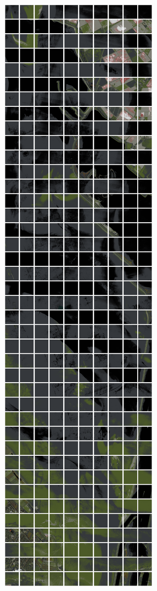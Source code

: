<html>
<div>
<img src="https://github.com/HakkaTjakka/NL_TILE_MAP/blob/main/18/601/-1037/r.6010.-10370.png" height="44" width="44">
<img src="https://github.com/HakkaTjakka/NL_TILE_MAP/blob/main/18/601/-1037/r.6011.-10370.png" height="44" width="44">
<img src="https://github.com/HakkaTjakka/NL_TILE_MAP/blob/main/18/601/-1037/r.6012.-10370.png" height="44" width="44">
<img src="https://github.com/HakkaTjakka/NL_TILE_MAP/blob/main/18/601/-1037/r.6013.-10370.png" height="44" width="44">
<img src="https://github.com/HakkaTjakka/NL_TILE_MAP/blob/main/18/601/-1037/r.6014.-10370.png" height="44" width="44">
<img src="https://github.com/HakkaTjakka/NL_TILE_MAP/blob/main/18/601/-1037/r.6015.-10370.png" height="44" width="44">
<img src="https://github.com/HakkaTjakka/NL_TILE_MAP/blob/main/18/601/-1037/r.6016.-10370.png" height="44" width="44">
<img src="https://github.com/HakkaTjakka/NL_TILE_MAP/blob/main/18/601/-1037/r.6017.-10370.png" height="44" width="44">
<img src="https://github.com/HakkaTjakka/NL_TILE_MAP/blob/main/18/601/-1037/r.6018.-10370.png" height="44" width="44">
<img src="https://github.com/HakkaTjakka/NL_TILE_MAP/blob/main/18/601/-1037/r.6019.-10370.png" height="44" width="44">
<img src="https://github.com/HakkaTjakka/NL_TILE_MAP/blob/main/18/602/-1037/r.6020.-10370.png" height="44" width="44">
<img src="https://github.com/HakkaTjakka/NL_TILE_MAP/blob/main/18/602/-1037/r.6021.-10370.png" height="44" width="44">
<img src="https://github.com/HakkaTjakka/NL_TILE_MAP/blob/main/18/602/-1037/r.6022.-10370.png" height="44" width="44">
<img src="https://github.com/HakkaTjakka/NL_TILE_MAP/blob/main/18/602/-1037/r.6023.-10370.png" height="44" width="44">
<img src="https://github.com/HakkaTjakka/NL_TILE_MAP/blob/main/18/602/-1037/r.6024.-10370.png" height="44" width="44">
<img src="https://github.com/HakkaTjakka/NL_TILE_MAP/blob/main/18/602/-1037/r.6025.-10370.png" height="44" width="44">
<img src="https://github.com/HakkaTjakka/NL_TILE_MAP/blob/main/18/602/-1037/r.6026.-10370.png" height="44" width="44">
<img src="https://github.com/HakkaTjakka/NL_TILE_MAP/blob/main/18/602/-1037/r.6027.-10370.png" height="44" width="44">
<img src="https://github.com/HakkaTjakka/NL_TILE_MAP/blob/main/18/602/-1037/r.6028.-10370.png" height="44" width="44">
<img src="https://github.com/HakkaTjakka/NL_TILE_MAP/blob/main/18/602/-1037/r.6029.-10370.png" height="44" width="44">
<br>
<img src="https://github.com/HakkaTjakka/NL_TILE_MAP/blob/main/18/601/-1037/r.6010.-10369.png" height="44" width="44">
<img src="https://github.com/HakkaTjakka/NL_TILE_MAP/blob/main/18/601/-1037/r.6011.-10369.png" height="44" width="44">
<img src="https://github.com/HakkaTjakka/NL_TILE_MAP/blob/main/18/601/-1037/r.6012.-10369.png" height="44" width="44">
<img src="https://github.com/HakkaTjakka/NL_TILE_MAP/blob/main/18/601/-1037/r.6013.-10369.png" height="44" width="44">
<img src="https://github.com/HakkaTjakka/NL_TILE_MAP/blob/main/18/601/-1037/r.6014.-10369.png" height="44" width="44">
<img src="https://github.com/HakkaTjakka/NL_TILE_MAP/blob/main/18/601/-1037/r.6015.-10369.png" height="44" width="44">
<img src="https://github.com/HakkaTjakka/NL_TILE_MAP/blob/main/18/601/-1037/r.6016.-10369.png" height="44" width="44">
<img src="https://github.com/HakkaTjakka/NL_TILE_MAP/blob/main/18/601/-1037/r.6017.-10369.png" height="44" width="44">
<img src="https://github.com/HakkaTjakka/NL_TILE_MAP/blob/main/18/601/-1037/r.6018.-10369.png" height="44" width="44">
<img src="https://github.com/HakkaTjakka/NL_TILE_MAP/blob/main/18/601/-1037/r.6019.-10369.png" height="44" width="44">
<img src="https://github.com/HakkaTjakka/NL_TILE_MAP/blob/main/18/602/-1037/r.6020.-10369.png" height="44" width="44">
<img src="https://github.com/HakkaTjakka/NL_TILE_MAP/blob/main/18/602/-1037/r.6021.-10369.png" height="44" width="44">
<img src="https://github.com/HakkaTjakka/NL_TILE_MAP/blob/main/18/602/-1037/r.6022.-10369.png" height="44" width="44">
<img src="https://github.com/HakkaTjakka/NL_TILE_MAP/blob/main/18/602/-1037/r.6023.-10369.png" height="44" width="44">
<img src="https://github.com/HakkaTjakka/NL_TILE_MAP/blob/main/18/602/-1037/r.6024.-10369.png" height="44" width="44">
<img src="https://github.com/HakkaTjakka/NL_TILE_MAP/blob/main/18/602/-1037/r.6025.-10369.png" height="44" width="44">
<img src="https://github.com/HakkaTjakka/NL_TILE_MAP/blob/main/18/602/-1037/r.6026.-10369.png" height="44" width="44">
<img src="https://github.com/HakkaTjakka/NL_TILE_MAP/blob/main/18/602/-1037/r.6027.-10369.png" height="44" width="44">
<img src="https://github.com/HakkaTjakka/NL_TILE_MAP/blob/main/18/602/-1037/r.6028.-10369.png" height="44" width="44">
<img src="https://github.com/HakkaTjakka/NL_TILE_MAP/blob/main/18/602/-1037/r.6029.-10369.png" height="44" width="44">
<br>
<img src="https://github.com/HakkaTjakka/NL_TILE_MAP/blob/main/18/601/-1037/r.6010.-10368.png" height="44" width="44">
<img src="https://github.com/HakkaTjakka/NL_TILE_MAP/blob/main/18/601/-1037/r.6011.-10368.png" height="44" width="44">
<img src="https://github.com/HakkaTjakka/NL_TILE_MAP/blob/main/18/601/-1037/r.6012.-10368.png" height="44" width="44">
<img src="https://github.com/HakkaTjakka/NL_TILE_MAP/blob/main/18/601/-1037/r.6013.-10368.png" height="44" width="44">
<img src="https://github.com/HakkaTjakka/NL_TILE_MAP/blob/main/18/601/-1037/r.6014.-10368.png" height="44" width="44">
<img src="https://github.com/HakkaTjakka/NL_TILE_MAP/blob/main/18/601/-1037/r.6015.-10368.png" height="44" width="44">
<img src="https://github.com/HakkaTjakka/NL_TILE_MAP/blob/main/18/601/-1037/r.6016.-10368.png" height="44" width="44">
<img src="https://github.com/HakkaTjakka/NL_TILE_MAP/blob/main/18/601/-1037/r.6017.-10368.png" height="44" width="44">
<img src="https://github.com/HakkaTjakka/NL_TILE_MAP/blob/main/18/601/-1037/r.6018.-10368.png" height="44" width="44">
<img src="https://github.com/HakkaTjakka/NL_TILE_MAP/blob/main/18/601/-1037/r.6019.-10368.png" height="44" width="44">
<img src="https://github.com/HakkaTjakka/NL_TILE_MAP/blob/main/18/602/-1037/r.6020.-10368.png" height="44" width="44">
<img src="https://github.com/HakkaTjakka/NL_TILE_MAP/blob/main/18/602/-1037/r.6021.-10368.png" height="44" width="44">
<img src="https://github.com/HakkaTjakka/NL_TILE_MAP/blob/main/18/602/-1037/r.6022.-10368.png" height="44" width="44">
<img src="https://github.com/HakkaTjakka/NL_TILE_MAP/blob/main/18/602/-1037/r.6023.-10368.png" height="44" width="44">
<img src="https://github.com/HakkaTjakka/NL_TILE_MAP/blob/main/18/602/-1037/r.6024.-10368.png" height="44" width="44">
<img src="https://github.com/HakkaTjakka/NL_TILE_MAP/blob/main/18/602/-1037/r.6025.-10368.png" height="44" width="44">
<img src="https://github.com/HakkaTjakka/NL_TILE_MAP/blob/main/18/602/-1037/r.6026.-10368.png" height="44" width="44">
<img src="https://github.com/HakkaTjakka/NL_TILE_MAP/blob/main/18/602/-1037/r.6027.-10368.png" height="44" width="44">
<img src="https://github.com/HakkaTjakka/NL_TILE_MAP/blob/main/18/602/-1037/r.6028.-10368.png" height="44" width="44">
<img src="https://github.com/HakkaTjakka/NL_TILE_MAP/blob/main/18/602/-1037/r.6029.-10368.png" height="44" width="44">
<br>
<img src="https://github.com/HakkaTjakka/NL_TILE_MAP/blob/main/18/601/-1037/r.6010.-10367.png" height="44" width="44">
<img src="https://github.com/HakkaTjakka/NL_TILE_MAP/blob/main/18/601/-1037/r.6011.-10367.png" height="44" width="44">
<img src="https://github.com/HakkaTjakka/NL_TILE_MAP/blob/main/18/601/-1037/r.6012.-10367.png" height="44" width="44">
<img src="https://github.com/HakkaTjakka/NL_TILE_MAP/blob/main/18/601/-1037/r.6013.-10367.png" height="44" width="44">
<img src="https://github.com/HakkaTjakka/NL_TILE_MAP/blob/main/18/601/-1037/r.6014.-10367.png" height="44" width="44">
<img src="https://github.com/HakkaTjakka/NL_TILE_MAP/blob/main/18/601/-1037/r.6015.-10367.png" height="44" width="44">
<img src="https://github.com/HakkaTjakka/NL_TILE_MAP/blob/main/18/601/-1037/r.6016.-10367.png" height="44" width="44">
<img src="https://github.com/HakkaTjakka/NL_TILE_MAP/blob/main/18/601/-1037/r.6017.-10367.png" height="44" width="44">
<img src="https://github.com/HakkaTjakka/NL_TILE_MAP/blob/main/18/601/-1037/r.6018.-10367.png" height="44" width="44">
<img src="https://github.com/HakkaTjakka/NL_TILE_MAP/blob/main/18/601/-1037/r.6019.-10367.png" height="44" width="44">
<img src="https://github.com/HakkaTjakka/NL_TILE_MAP/blob/main/18/602/-1037/r.6020.-10367.png" height="44" width="44">
<img src="https://github.com/HakkaTjakka/NL_TILE_MAP/blob/main/18/602/-1037/r.6021.-10367.png" height="44" width="44">
<img src="https://github.com/HakkaTjakka/NL_TILE_MAP/blob/main/18/602/-1037/r.6022.-10367.png" height="44" width="44">
<img src="https://github.com/HakkaTjakka/NL_TILE_MAP/blob/main/18/602/-1037/r.6023.-10367.png" height="44" width="44">
<img src="https://github.com/HakkaTjakka/NL_TILE_MAP/blob/main/18/602/-1037/r.6024.-10367.png" height="44" width="44">
<img src="https://github.com/HakkaTjakka/NL_TILE_MAP/blob/main/18/602/-1037/r.6025.-10367.png" height="44" width="44">
<img src="https://github.com/HakkaTjakka/NL_TILE_MAP/blob/main/18/602/-1037/r.6026.-10367.png" height="44" width="44">
<img src="https://github.com/HakkaTjakka/NL_TILE_MAP/blob/main/18/602/-1037/r.6027.-10367.png" height="44" width="44">
<img src="https://github.com/HakkaTjakka/NL_TILE_MAP/blob/main/18/602/-1037/r.6028.-10367.png" height="44" width="44">
<img src="https://github.com/HakkaTjakka/NL_TILE_MAP/blob/main/18/602/-1037/r.6029.-10367.png" height="44" width="44">
<br>
<img src="https://github.com/HakkaTjakka/NL_TILE_MAP/blob/main/18/601/-1037/r.6010.-10366.png" height="44" width="44">
<img src="https://github.com/HakkaTjakka/NL_TILE_MAP/blob/main/18/601/-1037/r.6011.-10366.png" height="44" width="44">
<img src="https://github.com/HakkaTjakka/NL_TILE_MAP/blob/main/18/601/-1037/r.6012.-10366.png" height="44" width="44">
<img src="https://github.com/HakkaTjakka/NL_TILE_MAP/blob/main/18/601/-1037/r.6013.-10366.png" height="44" width="44">
<img src="https://github.com/HakkaTjakka/NL_TILE_MAP/blob/main/18/601/-1037/r.6014.-10366.png" height="44" width="44">
<img src="https://github.com/HakkaTjakka/NL_TILE_MAP/blob/main/18/601/-1037/r.6015.-10366.png" height="44" width="44">
<img src="https://github.com/HakkaTjakka/NL_TILE_MAP/blob/main/18/601/-1037/r.6016.-10366.png" height="44" width="44">
<img src="https://github.com/HakkaTjakka/NL_TILE_MAP/blob/main/18/601/-1037/r.6017.-10366.png" height="44" width="44">
<img src="https://github.com/HakkaTjakka/NL_TILE_MAP/blob/main/18/601/-1037/r.6018.-10366.png" height="44" width="44">
<img src="https://github.com/HakkaTjakka/NL_TILE_MAP/blob/main/18/601/-1037/r.6019.-10366.png" height="44" width="44">
<img src="https://github.com/HakkaTjakka/NL_TILE_MAP/blob/main/18/602/-1037/r.6020.-10366.png" height="44" width="44">
<img src="https://github.com/HakkaTjakka/NL_TILE_MAP/blob/main/18/602/-1037/r.6021.-10366.png" height="44" width="44">
<img src="https://github.com/HakkaTjakka/NL_TILE_MAP/blob/main/18/602/-1037/r.6022.-10366.png" height="44" width="44">
<img src="https://github.com/HakkaTjakka/NL_TILE_MAP/blob/main/18/602/-1037/r.6023.-10366.png" height="44" width="44">
<img src="https://github.com/HakkaTjakka/NL_TILE_MAP/blob/main/18/602/-1037/r.6024.-10366.png" height="44" width="44">
<img src="https://github.com/HakkaTjakka/NL_TILE_MAP/blob/main/18/602/-1037/r.6025.-10366.png" height="44" width="44">
<img src="https://github.com/HakkaTjakka/NL_TILE_MAP/blob/main/18/602/-1037/r.6026.-10366.png" height="44" width="44">
<img src="https://github.com/HakkaTjakka/NL_TILE_MAP/blob/main/18/602/-1037/r.6027.-10366.png" height="44" width="44">
<img src="https://github.com/HakkaTjakka/NL_TILE_MAP/blob/main/18/602/-1037/r.6028.-10366.png" height="44" width="44">
<img src="https://github.com/HakkaTjakka/NL_TILE_MAP/blob/main/18/602/-1037/r.6029.-10366.png" height="44" width="44">
<br>
<img src="https://github.com/HakkaTjakka/NL_TILE_MAP/blob/main/18/601/-1037/r.6010.-10365.png" height="44" width="44">
<img src="https://github.com/HakkaTjakka/NL_TILE_MAP/blob/main/18/601/-1037/r.6011.-10365.png" height="44" width="44">
<img src="https://github.com/HakkaTjakka/NL_TILE_MAP/blob/main/18/601/-1037/r.6012.-10365.png" height="44" width="44">
<img src="https://github.com/HakkaTjakka/NL_TILE_MAP/blob/main/18/601/-1037/r.6013.-10365.png" height="44" width="44">
<img src="https://github.com/HakkaTjakka/NL_TILE_MAP/blob/main/18/601/-1037/r.6014.-10365.png" height="44" width="44">
<img src="https://github.com/HakkaTjakka/NL_TILE_MAP/blob/main/18/601/-1037/r.6015.-10365.png" height="44" width="44">
<img src="https://github.com/HakkaTjakka/NL_TILE_MAP/blob/main/18/601/-1037/r.6016.-10365.png" height="44" width="44">
<img src="https://github.com/HakkaTjakka/NL_TILE_MAP/blob/main/18/601/-1037/r.6017.-10365.png" height="44" width="44">
<img src="https://github.com/HakkaTjakka/NL_TILE_MAP/blob/main/18/601/-1037/r.6018.-10365.png" height="44" width="44">
<img src="https://github.com/HakkaTjakka/NL_TILE_MAP/blob/main/18/601/-1037/r.6019.-10365.png" height="44" width="44">
<img src="https://github.com/HakkaTjakka/NL_TILE_MAP/blob/main/18/602/-1037/r.6020.-10365.png" height="44" width="44">
<img src="https://github.com/HakkaTjakka/NL_TILE_MAP/blob/main/18/602/-1037/r.6021.-10365.png" height="44" width="44">
<img src="https://github.com/HakkaTjakka/NL_TILE_MAP/blob/main/18/602/-1037/r.6022.-10365.png" height="44" width="44">
<img src="https://github.com/HakkaTjakka/NL_TILE_MAP/blob/main/18/602/-1037/r.6023.-10365.png" height="44" width="44">
<img src="https://github.com/HakkaTjakka/NL_TILE_MAP/blob/main/18/602/-1037/r.6024.-10365.png" height="44" width="44">
<img src="https://github.com/HakkaTjakka/NL_TILE_MAP/blob/main/18/602/-1037/r.6025.-10365.png" height="44" width="44">
<img src="https://github.com/HakkaTjakka/NL_TILE_MAP/blob/main/18/602/-1037/r.6026.-10365.png" height="44" width="44">
<img src="https://github.com/HakkaTjakka/NL_TILE_MAP/blob/main/18/602/-1037/r.6027.-10365.png" height="44" width="44">
<img src="https://github.com/HakkaTjakka/NL_TILE_MAP/blob/main/18/602/-1037/r.6028.-10365.png" height="44" width="44">
<img src="https://github.com/HakkaTjakka/NL_TILE_MAP/blob/main/18/602/-1037/r.6029.-10365.png" height="44" width="44">
<br>
<img src="https://github.com/HakkaTjakka/NL_TILE_MAP/blob/main/18/601/-1037/r.6010.-10364.png" height="44" width="44">
<img src="https://github.com/HakkaTjakka/NL_TILE_MAP/blob/main/18/601/-1037/r.6011.-10364.png" height="44" width="44">
<img src="https://github.com/HakkaTjakka/NL_TILE_MAP/blob/main/18/601/-1037/r.6012.-10364.png" height="44" width="44">
<img src="https://github.com/HakkaTjakka/NL_TILE_MAP/blob/main/18/601/-1037/r.6013.-10364.png" height="44" width="44">
<img src="https://github.com/HakkaTjakka/NL_TILE_MAP/blob/main/18/601/-1037/r.6014.-10364.png" height="44" width="44">
<img src="https://github.com/HakkaTjakka/NL_TILE_MAP/blob/main/18/601/-1037/r.6015.-10364.png" height="44" width="44">
<img src="https://github.com/HakkaTjakka/NL_TILE_MAP/blob/main/18/601/-1037/r.6016.-10364.png" height="44" width="44">
<img src="https://github.com/HakkaTjakka/NL_TILE_MAP/blob/main/18/601/-1037/r.6017.-10364.png" height="44" width="44">
<img src="https://github.com/HakkaTjakka/NL_TILE_MAP/blob/main/18/601/-1037/r.6018.-10364.png" height="44" width="44">
<img src="https://github.com/HakkaTjakka/NL_TILE_MAP/blob/main/18/601/-1037/r.6019.-10364.png" height="44" width="44">
<img src="https://github.com/HakkaTjakka/NL_TILE_MAP/blob/main/18/602/-1037/r.6020.-10364.png" height="44" width="44">
<img src="https://github.com/HakkaTjakka/NL_TILE_MAP/blob/main/18/602/-1037/r.6021.-10364.png" height="44" width="44">
<img src="https://github.com/HakkaTjakka/NL_TILE_MAP/blob/main/18/602/-1037/r.6022.-10364.png" height="44" width="44">
<img src="https://github.com/HakkaTjakka/NL_TILE_MAP/blob/main/18/602/-1037/r.6023.-10364.png" height="44" width="44">
<img src="https://github.com/HakkaTjakka/NL_TILE_MAP/blob/main/18/602/-1037/r.6024.-10364.png" height="44" width="44">
<img src="https://github.com/HakkaTjakka/NL_TILE_MAP/blob/main/18/602/-1037/r.6025.-10364.png" height="44" width="44">
<img src="https://github.com/HakkaTjakka/NL_TILE_MAP/blob/main/18/602/-1037/r.6026.-10364.png" height="44" width="44">
<img src="https://github.com/HakkaTjakka/NL_TILE_MAP/blob/main/18/602/-1037/r.6027.-10364.png" height="44" width="44">
<img src="https://github.com/HakkaTjakka/NL_TILE_MAP/blob/main/18/602/-1037/r.6028.-10364.png" height="44" width="44">
<img src="https://github.com/HakkaTjakka/NL_TILE_MAP/blob/main/18/602/-1037/r.6029.-10364.png" height="44" width="44">
<br>
<img src="https://github.com/HakkaTjakka/NL_TILE_MAP/blob/main/18/601/-1037/r.6010.-10363.png" height="44" width="44">
<img src="https://github.com/HakkaTjakka/NL_TILE_MAP/blob/main/18/601/-1037/r.6011.-10363.png" height="44" width="44">
<img src="https://github.com/HakkaTjakka/NL_TILE_MAP/blob/main/18/601/-1037/r.6012.-10363.png" height="44" width="44">
<img src="https://github.com/HakkaTjakka/NL_TILE_MAP/blob/main/18/601/-1037/r.6013.-10363.png" height="44" width="44">
<img src="https://github.com/HakkaTjakka/NL_TILE_MAP/blob/main/18/601/-1037/r.6014.-10363.png" height="44" width="44">
<img src="https://github.com/HakkaTjakka/NL_TILE_MAP/blob/main/18/601/-1037/r.6015.-10363.png" height="44" width="44">
<img src="https://github.com/HakkaTjakka/NL_TILE_MAP/blob/main/18/601/-1037/r.6016.-10363.png" height="44" width="44">
<img src="https://github.com/HakkaTjakka/NL_TILE_MAP/blob/main/18/601/-1037/r.6017.-10363.png" height="44" width="44">
<img src="https://github.com/HakkaTjakka/NL_TILE_MAP/blob/main/18/601/-1037/r.6018.-10363.png" height="44" width="44">
<img src="https://github.com/HakkaTjakka/NL_TILE_MAP/blob/main/18/601/-1037/r.6019.-10363.png" height="44" width="44">
<img src="https://github.com/HakkaTjakka/NL_TILE_MAP/blob/main/18/602/-1037/r.6020.-10363.png" height="44" width="44">
<img src="https://github.com/HakkaTjakka/NL_TILE_MAP/blob/main/18/602/-1037/r.6021.-10363.png" height="44" width="44">
<img src="https://github.com/HakkaTjakka/NL_TILE_MAP/blob/main/18/602/-1037/r.6022.-10363.png" height="44" width="44">
<img src="https://github.com/HakkaTjakka/NL_TILE_MAP/blob/main/18/602/-1037/r.6023.-10363.png" height="44" width="44">
<img src="https://github.com/HakkaTjakka/NL_TILE_MAP/blob/main/18/602/-1037/r.6024.-10363.png" height="44" width="44">
<img src="https://github.com/HakkaTjakka/NL_TILE_MAP/blob/main/18/602/-1037/r.6025.-10363.png" height="44" width="44">
<img src="https://github.com/HakkaTjakka/NL_TILE_MAP/blob/main/18/602/-1037/r.6026.-10363.png" height="44" width="44">
<img src="https://github.com/HakkaTjakka/NL_TILE_MAP/blob/main/18/602/-1037/r.6027.-10363.png" height="44" width="44">
<img src="https://github.com/HakkaTjakka/NL_TILE_MAP/blob/main/18/602/-1037/r.6028.-10363.png" height="44" width="44">
<img src="https://github.com/HakkaTjakka/NL_TILE_MAP/blob/main/18/602/-1037/r.6029.-10363.png" height="44" width="44">
<br>
<img src="https://github.com/HakkaTjakka/NL_TILE_MAP/blob/main/18/601/-1037/r.6010.-10362.png" height="44" width="44">
<img src="https://github.com/HakkaTjakka/NL_TILE_MAP/blob/main/18/601/-1037/r.6011.-10362.png" height="44" width="44">
<img src="https://github.com/HakkaTjakka/NL_TILE_MAP/blob/main/18/601/-1037/r.6012.-10362.png" height="44" width="44">
<img src="https://github.com/HakkaTjakka/NL_TILE_MAP/blob/main/18/601/-1037/r.6013.-10362.png" height="44" width="44">
<img src="https://github.com/HakkaTjakka/NL_TILE_MAP/blob/main/18/601/-1037/r.6014.-10362.png" height="44" width="44">
<img src="https://github.com/HakkaTjakka/NL_TILE_MAP/blob/main/18/601/-1037/r.6015.-10362.png" height="44" width="44">
<img src="https://github.com/HakkaTjakka/NL_TILE_MAP/blob/main/18/601/-1037/r.6016.-10362.png" height="44" width="44">
<img src="https://github.com/HakkaTjakka/NL_TILE_MAP/blob/main/18/601/-1037/r.6017.-10362.png" height="44" width="44">
<img src="https://github.com/HakkaTjakka/NL_TILE_MAP/blob/main/18/601/-1037/r.6018.-10362.png" height="44" width="44">
<img src="https://github.com/HakkaTjakka/NL_TILE_MAP/blob/main/18/601/-1037/r.6019.-10362.png" height="44" width="44">
<img src="https://github.com/HakkaTjakka/NL_TILE_MAP/blob/main/18/602/-1037/r.6020.-10362.png" height="44" width="44">
<img src="https://github.com/HakkaTjakka/NL_TILE_MAP/blob/main/18/602/-1037/r.6021.-10362.png" height="44" width="44">
<img src="https://github.com/HakkaTjakka/NL_TILE_MAP/blob/main/18/602/-1037/r.6022.-10362.png" height="44" width="44">
<img src="https://github.com/HakkaTjakka/NL_TILE_MAP/blob/main/18/602/-1037/r.6023.-10362.png" height="44" width="44">
<img src="https://github.com/HakkaTjakka/NL_TILE_MAP/blob/main/18/602/-1037/r.6024.-10362.png" height="44" width="44">
<img src="https://github.com/HakkaTjakka/NL_TILE_MAP/blob/main/18/602/-1037/r.6025.-10362.png" height="44" width="44">
<img src="https://github.com/HakkaTjakka/NL_TILE_MAP/blob/main/18/602/-1037/r.6026.-10362.png" height="44" width="44">
<img src="https://github.com/HakkaTjakka/NL_TILE_MAP/blob/main/18/602/-1037/r.6027.-10362.png" height="44" width="44">
<img src="https://github.com/HakkaTjakka/NL_TILE_MAP/blob/main/18/602/-1037/r.6028.-10362.png" height="44" width="44">
<img src="https://github.com/HakkaTjakka/NL_TILE_MAP/blob/main/18/602/-1037/r.6029.-10362.png" height="44" width="44">
<br>
<img src="https://github.com/HakkaTjakka/NL_TILE_MAP/blob/main/18/601/-1037/r.6010.-10361.png" height="44" width="44">
<img src="https://github.com/HakkaTjakka/NL_TILE_MAP/blob/main/18/601/-1037/r.6011.-10361.png" height="44" width="44">
<img src="https://github.com/HakkaTjakka/NL_TILE_MAP/blob/main/18/601/-1037/r.6012.-10361.png" height="44" width="44">
<img src="https://github.com/HakkaTjakka/NL_TILE_MAP/blob/main/18/601/-1037/r.6013.-10361.png" height="44" width="44">
<img src="https://github.com/HakkaTjakka/NL_TILE_MAP/blob/main/18/601/-1037/r.6014.-10361.png" height="44" width="44">
<img src="https://github.com/HakkaTjakka/NL_TILE_MAP/blob/main/18/601/-1037/r.6015.-10361.png" height="44" width="44">
<img src="https://github.com/HakkaTjakka/NL_TILE_MAP/blob/main/18/601/-1037/r.6016.-10361.png" height="44" width="44">
<img src="https://github.com/HakkaTjakka/NL_TILE_MAP/blob/main/18/601/-1037/r.6017.-10361.png" height="44" width="44">
<img src="https://github.com/HakkaTjakka/NL_TILE_MAP/blob/main/18/601/-1037/r.6018.-10361.png" height="44" width="44">
<img src="https://github.com/HakkaTjakka/NL_TILE_MAP/blob/main/18/601/-1037/r.6019.-10361.png" height="44" width="44">
<img src="https://github.com/HakkaTjakka/NL_TILE_MAP/blob/main/18/602/-1037/r.6020.-10361.png" height="44" width="44">
<img src="https://github.com/HakkaTjakka/NL_TILE_MAP/blob/main/18/602/-1037/r.6021.-10361.png" height="44" width="44">
<img src="https://github.com/HakkaTjakka/NL_TILE_MAP/blob/main/18/602/-1037/r.6022.-10361.png" height="44" width="44">
<img src="https://github.com/HakkaTjakka/NL_TILE_MAP/blob/main/18/602/-1037/r.6023.-10361.png" height="44" width="44">
<img src="https://github.com/HakkaTjakka/NL_TILE_MAP/blob/main/18/602/-1037/r.6024.-10361.png" height="44" width="44">
<img src="https://github.com/HakkaTjakka/NL_TILE_MAP/blob/main/18/602/-1037/r.6025.-10361.png" height="44" width="44">
<img src="https://github.com/HakkaTjakka/NL_TILE_MAP/blob/main/18/602/-1037/r.6026.-10361.png" height="44" width="44">
<img src="https://github.com/HakkaTjakka/NL_TILE_MAP/blob/main/18/602/-1037/r.6027.-10361.png" height="44" width="44">
<img src="https://github.com/HakkaTjakka/NL_TILE_MAP/blob/main/18/602/-1037/r.6028.-10361.png" height="44" width="44">
<img src="https://github.com/HakkaTjakka/NL_TILE_MAP/blob/main/18/602/-1037/r.6029.-10361.png" height="44" width="44">
<br>
<img src="https://github.com/HakkaTjakka/NL_TILE_MAP/blob/main/18/601/-1036/r.6010.-10360.png" height="44" width="44">
<img src="https://github.com/HakkaTjakka/NL_TILE_MAP/blob/main/18/601/-1036/r.6011.-10360.png" height="44" width="44">
<img src="https://github.com/HakkaTjakka/NL_TILE_MAP/blob/main/18/601/-1036/r.6012.-10360.png" height="44" width="44">
<img src="https://github.com/HakkaTjakka/NL_TILE_MAP/blob/main/18/601/-1036/r.6013.-10360.png" height="44" width="44">
<img src="https://github.com/HakkaTjakka/NL_TILE_MAP/blob/main/18/601/-1036/r.6014.-10360.png" height="44" width="44">
<img src="https://github.com/HakkaTjakka/NL_TILE_MAP/blob/main/18/601/-1036/r.6015.-10360.png" height="44" width="44">
<img src="https://github.com/HakkaTjakka/NL_TILE_MAP/blob/main/18/601/-1036/r.6016.-10360.png" height="44" width="44">
<img src="https://github.com/HakkaTjakka/NL_TILE_MAP/blob/main/18/601/-1036/r.6017.-10360.png" height="44" width="44">
<img src="https://github.com/HakkaTjakka/NL_TILE_MAP/blob/main/18/601/-1036/r.6018.-10360.png" height="44" width="44">
<img src="https://github.com/HakkaTjakka/NL_TILE_MAP/blob/main/18/601/-1036/r.6019.-10360.png" height="44" width="44">
<img src="https://github.com/HakkaTjakka/NL_TILE_MAP/blob/main/18/602/-1036/r.6020.-10360.png" height="44" width="44">
<img src="https://github.com/HakkaTjakka/NL_TILE_MAP/blob/main/18/602/-1036/r.6021.-10360.png" height="44" width="44">
<img src="https://github.com/HakkaTjakka/NL_TILE_MAP/blob/main/18/602/-1036/r.6022.-10360.png" height="44" width="44">
<img src="https://github.com/HakkaTjakka/NL_TILE_MAP/blob/main/18/602/-1036/r.6023.-10360.png" height="44" width="44">
<img src="https://github.com/HakkaTjakka/NL_TILE_MAP/blob/main/18/602/-1036/r.6024.-10360.png" height="44" width="44">
<img src="https://github.com/HakkaTjakka/NL_TILE_MAP/blob/main/18/602/-1036/r.6025.-10360.png" height="44" width="44">
<img src="https://github.com/HakkaTjakka/NL_TILE_MAP/blob/main/18/602/-1036/r.6026.-10360.png" height="44" width="44">
<img src="https://github.com/HakkaTjakka/NL_TILE_MAP/blob/main/18/602/-1036/r.6027.-10360.png" height="44" width="44">
<img src="https://github.com/HakkaTjakka/NL_TILE_MAP/blob/main/18/602/-1036/r.6028.-10360.png" height="44" width="44">
<img src="https://github.com/HakkaTjakka/NL_TILE_MAP/blob/main/18/602/-1036/r.6029.-10360.png" height="44" width="44">
<br>
<img src="https://github.com/HakkaTjakka/NL_TILE_MAP/blob/main/18/601/-1036/r.6010.-10359.png" height="44" width="44">
<img src="https://github.com/HakkaTjakka/NL_TILE_MAP/blob/main/18/601/-1036/r.6011.-10359.png" height="44" width="44">
<img src="https://github.com/HakkaTjakka/NL_TILE_MAP/blob/main/18/601/-1036/r.6012.-10359.png" height="44" width="44">
<img src="https://github.com/HakkaTjakka/NL_TILE_MAP/blob/main/18/601/-1036/r.6013.-10359.png" height="44" width="44">
<img src="https://github.com/HakkaTjakka/NL_TILE_MAP/blob/main/18/601/-1036/r.6014.-10359.png" height="44" width="44">
<img src="https://github.com/HakkaTjakka/NL_TILE_MAP/blob/main/18/601/-1036/r.6015.-10359.png" height="44" width="44">
<img src="https://github.com/HakkaTjakka/NL_TILE_MAP/blob/main/18/601/-1036/r.6016.-10359.png" height="44" width="44">
<img src="https://github.com/HakkaTjakka/NL_TILE_MAP/blob/main/18/601/-1036/r.6017.-10359.png" height="44" width="44">
<img src="https://github.com/HakkaTjakka/NL_TILE_MAP/blob/main/18/601/-1036/r.6018.-10359.png" height="44" width="44">
<img src="https://github.com/HakkaTjakka/NL_TILE_MAP/blob/main/18/601/-1036/r.6019.-10359.png" height="44" width="44">
<img src="https://github.com/HakkaTjakka/NL_TILE_MAP/blob/main/18/602/-1036/r.6020.-10359.png" height="44" width="44">
<img src="https://github.com/HakkaTjakka/NL_TILE_MAP/blob/main/18/602/-1036/r.6021.-10359.png" height="44" width="44">
<img src="https://github.com/HakkaTjakka/NL_TILE_MAP/blob/main/18/602/-1036/r.6022.-10359.png" height="44" width="44">
<img src="https://github.com/HakkaTjakka/NL_TILE_MAP/blob/main/18/602/-1036/r.6023.-10359.png" height="44" width="44">
<img src="https://github.com/HakkaTjakka/NL_TILE_MAP/blob/main/18/602/-1036/r.6024.-10359.png" height="44" width="44">
<img src="https://github.com/HakkaTjakka/NL_TILE_MAP/blob/main/18/602/-1036/r.6025.-10359.png" height="44" width="44">
<img src="https://github.com/HakkaTjakka/NL_TILE_MAP/blob/main/18/602/-1036/r.6026.-10359.png" height="44" width="44">
<img src="https://github.com/HakkaTjakka/NL_TILE_MAP/blob/main/18/602/-1036/r.6027.-10359.png" height="44" width="44">
<img src="https://github.com/HakkaTjakka/NL_TILE_MAP/blob/main/18/602/-1036/r.6028.-10359.png" height="44" width="44">
<img src="https://github.com/HakkaTjakka/NL_TILE_MAP/blob/main/18/602/-1036/r.6029.-10359.png" height="44" width="44">
<br>
<img src="https://github.com/HakkaTjakka/NL_TILE_MAP/blob/main/18/601/-1036/r.6010.-10358.png" height="44" width="44">
<img src="https://github.com/HakkaTjakka/NL_TILE_MAP/blob/main/18/601/-1036/r.6011.-10358.png" height="44" width="44">
<img src="https://github.com/HakkaTjakka/NL_TILE_MAP/blob/main/18/601/-1036/r.6012.-10358.png" height="44" width="44">
<img src="https://github.com/HakkaTjakka/NL_TILE_MAP/blob/main/18/601/-1036/r.6013.-10358.png" height="44" width="44">
<img src="https://github.com/HakkaTjakka/NL_TILE_MAP/blob/main/18/601/-1036/r.6014.-10358.png" height="44" width="44">
<img src="https://github.com/HakkaTjakka/NL_TILE_MAP/blob/main/18/601/-1036/r.6015.-10358.png" height="44" width="44">
<img src="https://github.com/HakkaTjakka/NL_TILE_MAP/blob/main/18/601/-1036/r.6016.-10358.png" height="44" width="44">
<img src="https://github.com/HakkaTjakka/NL_TILE_MAP/blob/main/18/601/-1036/r.6017.-10358.png" height="44" width="44">
<img src="https://github.com/HakkaTjakka/NL_TILE_MAP/blob/main/18/601/-1036/r.6018.-10358.png" height="44" width="44">
<img src="https://github.com/HakkaTjakka/NL_TILE_MAP/blob/main/18/601/-1036/r.6019.-10358.png" height="44" width="44">
<img src="https://github.com/HakkaTjakka/NL_TILE_MAP/blob/main/18/602/-1036/r.6020.-10358.png" height="44" width="44">
<img src="https://github.com/HakkaTjakka/NL_TILE_MAP/blob/main/18/602/-1036/r.6021.-10358.png" height="44" width="44">
<img src="https://github.com/HakkaTjakka/NL_TILE_MAP/blob/main/18/602/-1036/r.6022.-10358.png" height="44" width="44">
<img src="https://github.com/HakkaTjakka/NL_TILE_MAP/blob/main/18/602/-1036/r.6023.-10358.png" height="44" width="44">
<img src="https://github.com/HakkaTjakka/NL_TILE_MAP/blob/main/18/602/-1036/r.6024.-10358.png" height="44" width="44">
<img src="https://github.com/HakkaTjakka/NL_TILE_MAP/blob/main/18/602/-1036/r.6025.-10358.png" height="44" width="44">
<img src="https://github.com/HakkaTjakka/NL_TILE_MAP/blob/main/18/602/-1036/r.6026.-10358.png" height="44" width="44">
<img src="https://github.com/HakkaTjakka/NL_TILE_MAP/blob/main/18/602/-1036/r.6027.-10358.png" height="44" width="44">
<img src="https://github.com/HakkaTjakka/NL_TILE_MAP/blob/main/18/602/-1036/r.6028.-10358.png" height="44" width="44">
<img src="https://github.com/HakkaTjakka/NL_TILE_MAP/blob/main/18/602/-1036/r.6029.-10358.png" height="44" width="44">
<br>
<img src="https://github.com/HakkaTjakka/NL_TILE_MAP/blob/main/18/601/-1036/r.6010.-10357.png" height="44" width="44">
<img src="https://github.com/HakkaTjakka/NL_TILE_MAP/blob/main/18/601/-1036/r.6011.-10357.png" height="44" width="44">
<img src="https://github.com/HakkaTjakka/NL_TILE_MAP/blob/main/18/601/-1036/r.6012.-10357.png" height="44" width="44">
<img src="https://github.com/HakkaTjakka/NL_TILE_MAP/blob/main/18/601/-1036/r.6013.-10357.png" height="44" width="44">
<img src="https://github.com/HakkaTjakka/NL_TILE_MAP/blob/main/18/601/-1036/r.6014.-10357.png" height="44" width="44">
<img src="https://github.com/HakkaTjakka/NL_TILE_MAP/blob/main/18/601/-1036/r.6015.-10357.png" height="44" width="44">
<img src="https://github.com/HakkaTjakka/NL_TILE_MAP/blob/main/18/601/-1036/r.6016.-10357.png" height="44" width="44">
<img src="https://github.com/HakkaTjakka/NL_TILE_MAP/blob/main/18/601/-1036/r.6017.-10357.png" height="44" width="44">
<img src="https://github.com/HakkaTjakka/NL_TILE_MAP/blob/main/18/601/-1036/r.6018.-10357.png" height="44" width="44">
<img src="https://github.com/HakkaTjakka/NL_TILE_MAP/blob/main/18/601/-1036/r.6019.-10357.png" height="44" width="44">
<img src="https://github.com/HakkaTjakka/NL_TILE_MAP/blob/main/18/602/-1036/r.6020.-10357.png" height="44" width="44">
<img src="https://github.com/HakkaTjakka/NL_TILE_MAP/blob/main/18/602/-1036/r.6021.-10357.png" height="44" width="44">
<img src="https://github.com/HakkaTjakka/NL_TILE_MAP/blob/main/18/602/-1036/r.6022.-10357.png" height="44" width="44">
<img src="https://github.com/HakkaTjakka/NL_TILE_MAP/blob/main/18/602/-1036/r.6023.-10357.png" height="44" width="44">
<img src="https://github.com/HakkaTjakka/NL_TILE_MAP/blob/main/18/602/-1036/r.6024.-10357.png" height="44" width="44">
<img src="https://github.com/HakkaTjakka/NL_TILE_MAP/blob/main/18/602/-1036/r.6025.-10357.png" height="44" width="44">
<img src="https://github.com/HakkaTjakka/NL_TILE_MAP/blob/main/18/602/-1036/r.6026.-10357.png" height="44" width="44">
<img src="https://github.com/HakkaTjakka/NL_TILE_MAP/blob/main/18/602/-1036/r.6027.-10357.png" height="44" width="44">
<img src="https://github.com/HakkaTjakka/NL_TILE_MAP/blob/main/18/602/-1036/r.6028.-10357.png" height="44" width="44">
<img src="https://github.com/HakkaTjakka/NL_TILE_MAP/blob/main/18/602/-1036/r.6029.-10357.png" height="44" width="44">
<br>
<img src="https://github.com/HakkaTjakka/NL_TILE_MAP/blob/main/18/601/-1036/r.6010.-10356.png" height="44" width="44">
<img src="https://github.com/HakkaTjakka/NL_TILE_MAP/blob/main/18/601/-1036/r.6011.-10356.png" height="44" width="44">
<img src="https://github.com/HakkaTjakka/NL_TILE_MAP/blob/main/18/601/-1036/r.6012.-10356.png" height="44" width="44">
<img src="https://github.com/HakkaTjakka/NL_TILE_MAP/blob/main/18/601/-1036/r.6013.-10356.png" height="44" width="44">
<img src="https://github.com/HakkaTjakka/NL_TILE_MAP/blob/main/18/601/-1036/r.6014.-10356.png" height="44" width="44">
<img src="https://github.com/HakkaTjakka/NL_TILE_MAP/blob/main/18/601/-1036/r.6015.-10356.png" height="44" width="44">
<img src="https://github.com/HakkaTjakka/NL_TILE_MAP/blob/main/18/601/-1036/r.6016.-10356.png" height="44" width="44">
<img src="https://github.com/HakkaTjakka/NL_TILE_MAP/blob/main/18/601/-1036/r.6017.-10356.png" height="44" width="44">
<img src="https://github.com/HakkaTjakka/NL_TILE_MAP/blob/main/18/601/-1036/r.6018.-10356.png" height="44" width="44">
<img src="https://github.com/HakkaTjakka/NL_TILE_MAP/blob/main/18/601/-1036/r.6019.-10356.png" height="44" width="44">
<img src="https://github.com/HakkaTjakka/NL_TILE_MAP/blob/main/18/602/-1036/r.6020.-10356.png" height="44" width="44">
<img src="https://github.com/HakkaTjakka/NL_TILE_MAP/blob/main/18/602/-1036/r.6021.-10356.png" height="44" width="44">
<img src="https://github.com/HakkaTjakka/NL_TILE_MAP/blob/main/18/602/-1036/r.6022.-10356.png" height="44" width="44">
<img src="https://github.com/HakkaTjakka/NL_TILE_MAP/blob/main/18/602/-1036/r.6023.-10356.png" height="44" width="44">
<img src="https://github.com/HakkaTjakka/NL_TILE_MAP/blob/main/18/602/-1036/r.6024.-10356.png" height="44" width="44">
<img src="https://github.com/HakkaTjakka/NL_TILE_MAP/blob/main/18/602/-1036/r.6025.-10356.png" height="44" width="44">
<img src="https://github.com/HakkaTjakka/NL_TILE_MAP/blob/main/18/602/-1036/r.6026.-10356.png" height="44" width="44">
<img src="https://github.com/HakkaTjakka/NL_TILE_MAP/blob/main/18/602/-1036/r.6027.-10356.png" height="44" width="44">
<img src="https://github.com/HakkaTjakka/NL_TILE_MAP/blob/main/18/602/-1036/r.6028.-10356.png" height="44" width="44">
<img src="https://github.com/HakkaTjakka/NL_TILE_MAP/blob/main/18/602/-1036/r.6029.-10356.png" height="44" width="44">
<br>
<img src="https://github.com/HakkaTjakka/NL_TILE_MAP/blob/main/18/601/-1036/r.6010.-10355.png" height="44" width="44">
<img src="https://github.com/HakkaTjakka/NL_TILE_MAP/blob/main/18/601/-1036/r.6011.-10355.png" height="44" width="44">
<img src="https://github.com/HakkaTjakka/NL_TILE_MAP/blob/main/18/601/-1036/r.6012.-10355.png" height="44" width="44">
<img src="https://github.com/HakkaTjakka/NL_TILE_MAP/blob/main/18/601/-1036/r.6013.-10355.png" height="44" width="44">
<img src="https://github.com/HakkaTjakka/NL_TILE_MAP/blob/main/18/601/-1036/r.6014.-10355.png" height="44" width="44">
<img src="https://github.com/HakkaTjakka/NL_TILE_MAP/blob/main/18/601/-1036/r.6015.-10355.png" height="44" width="44">
<img src="https://github.com/HakkaTjakka/NL_TILE_MAP/blob/main/18/601/-1036/r.6016.-10355.png" height="44" width="44">
<img src="https://github.com/HakkaTjakka/NL_TILE_MAP/blob/main/18/601/-1036/r.6017.-10355.png" height="44" width="44">
<img src="https://github.com/HakkaTjakka/NL_TILE_MAP/blob/main/18/601/-1036/r.6018.-10355.png" height="44" width="44">
<img src="https://github.com/HakkaTjakka/NL_TILE_MAP/blob/main/18/601/-1036/r.6019.-10355.png" height="44" width="44">
<img src="https://github.com/HakkaTjakka/NL_TILE_MAP/blob/main/18/602/-1036/r.6020.-10355.png" height="44" width="44">
<img src="https://github.com/HakkaTjakka/NL_TILE_MAP/blob/main/18/602/-1036/r.6021.-10355.png" height="44" width="44">
<img src="https://github.com/HakkaTjakka/NL_TILE_MAP/blob/main/18/602/-1036/r.6022.-10355.png" height="44" width="44">
<img src="https://github.com/HakkaTjakka/NL_TILE_MAP/blob/main/18/602/-1036/r.6023.-10355.png" height="44" width="44">
<img src="https://github.com/HakkaTjakka/NL_TILE_MAP/blob/main/18/602/-1036/r.6024.-10355.png" height="44" width="44">
<img src="https://github.com/HakkaTjakka/NL_TILE_MAP/blob/main/18/602/-1036/r.6025.-10355.png" height="44" width="44">
<img src="https://github.com/HakkaTjakka/NL_TILE_MAP/blob/main/18/602/-1036/r.6026.-10355.png" height="44" width="44">
<img src="https://github.com/HakkaTjakka/NL_TILE_MAP/blob/main/18/602/-1036/r.6027.-10355.png" height="44" width="44">
<img src="https://github.com/HakkaTjakka/NL_TILE_MAP/blob/main/18/602/-1036/r.6028.-10355.png" height="44" width="44">
<img src="https://github.com/HakkaTjakka/NL_TILE_MAP/blob/main/18/602/-1036/r.6029.-10355.png" height="44" width="44">
<br>
<img src="https://github.com/HakkaTjakka/NL_TILE_MAP/blob/main/18/601/-1036/r.6010.-10354.png" height="44" width="44">
<img src="https://github.com/HakkaTjakka/NL_TILE_MAP/blob/main/18/601/-1036/r.6011.-10354.png" height="44" width="44">
<img src="https://github.com/HakkaTjakka/NL_TILE_MAP/blob/main/18/601/-1036/r.6012.-10354.png" height="44" width="44">
<img src="https://github.com/HakkaTjakka/NL_TILE_MAP/blob/main/18/601/-1036/r.6013.-10354.png" height="44" width="44">
<img src="https://github.com/HakkaTjakka/NL_TILE_MAP/blob/main/18/601/-1036/r.6014.-10354.png" height="44" width="44">
<img src="https://github.com/HakkaTjakka/NL_TILE_MAP/blob/main/18/601/-1036/r.6015.-10354.png" height="44" width="44">
<img src="https://github.com/HakkaTjakka/NL_TILE_MAP/blob/main/18/601/-1036/r.6016.-10354.png" height="44" width="44">
<img src="https://github.com/HakkaTjakka/NL_TILE_MAP/blob/main/18/601/-1036/r.6017.-10354.png" height="44" width="44">
<img src="https://github.com/HakkaTjakka/NL_TILE_MAP/blob/main/18/601/-1036/r.6018.-10354.png" height="44" width="44">
<img src="https://github.com/HakkaTjakka/NL_TILE_MAP/blob/main/18/601/-1036/r.6019.-10354.png" height="44" width="44">
<img src="https://github.com/HakkaTjakka/NL_TILE_MAP/blob/main/18/602/-1036/r.6020.-10354.png" height="44" width="44">
<img src="https://github.com/HakkaTjakka/NL_TILE_MAP/blob/main/18/602/-1036/r.6021.-10354.png" height="44" width="44">
<img src="https://github.com/HakkaTjakka/NL_TILE_MAP/blob/main/18/602/-1036/r.6022.-10354.png" height="44" width="44">
<img src="https://github.com/HakkaTjakka/NL_TILE_MAP/blob/main/18/602/-1036/r.6023.-10354.png" height="44" width="44">
<img src="https://github.com/HakkaTjakka/NL_TILE_MAP/blob/main/18/602/-1036/r.6024.-10354.png" height="44" width="44">
<img src="https://github.com/HakkaTjakka/NL_TILE_MAP/blob/main/18/602/-1036/r.6025.-10354.png" height="44" width="44">
<img src="https://github.com/HakkaTjakka/NL_TILE_MAP/blob/main/18/602/-1036/r.6026.-10354.png" height="44" width="44">
<img src="https://github.com/HakkaTjakka/NL_TILE_MAP/blob/main/18/602/-1036/r.6027.-10354.png" height="44" width="44">
<img src="https://github.com/HakkaTjakka/NL_TILE_MAP/blob/main/18/602/-1036/r.6028.-10354.png" height="44" width="44">
<img src="https://github.com/HakkaTjakka/NL_TILE_MAP/blob/main/18/602/-1036/r.6029.-10354.png" height="44" width="44">
<br>
<img src="https://github.com/HakkaTjakka/NL_TILE_MAP/blob/main/18/601/-1036/r.6010.-10353.png" height="44" width="44">
<img src="https://github.com/HakkaTjakka/NL_TILE_MAP/blob/main/18/601/-1036/r.6011.-10353.png" height="44" width="44">
<img src="https://github.com/HakkaTjakka/NL_TILE_MAP/blob/main/18/601/-1036/r.6012.-10353.png" height="44" width="44">
<img src="https://github.com/HakkaTjakka/NL_TILE_MAP/blob/main/18/601/-1036/r.6013.-10353.png" height="44" width="44">
<img src="https://github.com/HakkaTjakka/NL_TILE_MAP/blob/main/18/601/-1036/r.6014.-10353.png" height="44" width="44">
<img src="https://github.com/HakkaTjakka/NL_TILE_MAP/blob/main/18/601/-1036/r.6015.-10353.png" height="44" width="44">
<img src="https://github.com/HakkaTjakka/NL_TILE_MAP/blob/main/18/601/-1036/r.6016.-10353.png" height="44" width="44">
<img src="https://github.com/HakkaTjakka/NL_TILE_MAP/blob/main/18/601/-1036/r.6017.-10353.png" height="44" width="44">
<img src="https://github.com/HakkaTjakka/NL_TILE_MAP/blob/main/18/601/-1036/r.6018.-10353.png" height="44" width="44">
<img src="https://github.com/HakkaTjakka/NL_TILE_MAP/blob/main/18/601/-1036/r.6019.-10353.png" height="44" width="44">
<img src="https://github.com/HakkaTjakka/NL_TILE_MAP/blob/main/18/602/-1036/r.6020.-10353.png" height="44" width="44">
<img src="https://github.com/HakkaTjakka/NL_TILE_MAP/blob/main/18/602/-1036/r.6021.-10353.png" height="44" width="44">
<img src="https://github.com/HakkaTjakka/NL_TILE_MAP/blob/main/18/602/-1036/r.6022.-10353.png" height="44" width="44">
<img src="https://github.com/HakkaTjakka/NL_TILE_MAP/blob/main/18/602/-1036/r.6023.-10353.png" height="44" width="44">
<img src="https://github.com/HakkaTjakka/NL_TILE_MAP/blob/main/18/602/-1036/r.6024.-10353.png" height="44" width="44">
<img src="https://github.com/HakkaTjakka/NL_TILE_MAP/blob/main/18/602/-1036/r.6025.-10353.png" height="44" width="44">
<img src="https://github.com/HakkaTjakka/NL_TILE_MAP/blob/main/18/602/-1036/r.6026.-10353.png" height="44" width="44">
<img src="https://github.com/HakkaTjakka/NL_TILE_MAP/blob/main/18/602/-1036/r.6027.-10353.png" height="44" width="44">
<img src="https://github.com/HakkaTjakka/NL_TILE_MAP/blob/main/18/602/-1036/r.6028.-10353.png" height="44" width="44">
<img src="https://github.com/HakkaTjakka/NL_TILE_MAP/blob/main/18/602/-1036/r.6029.-10353.png" height="44" width="44">
<br>
<img src="https://github.com/HakkaTjakka/NL_TILE_MAP/blob/main/18/601/-1036/r.6010.-10352.png" height="44" width="44">
<img src="https://github.com/HakkaTjakka/NL_TILE_MAP/blob/main/18/601/-1036/r.6011.-10352.png" height="44" width="44">
<img src="https://github.com/HakkaTjakka/NL_TILE_MAP/blob/main/18/601/-1036/r.6012.-10352.png" height="44" width="44">
<img src="https://github.com/HakkaTjakka/NL_TILE_MAP/blob/main/18/601/-1036/r.6013.-10352.png" height="44" width="44">
<img src="https://github.com/HakkaTjakka/NL_TILE_MAP/blob/main/18/601/-1036/r.6014.-10352.png" height="44" width="44">
<img src="https://github.com/HakkaTjakka/NL_TILE_MAP/blob/main/18/601/-1036/r.6015.-10352.png" height="44" width="44">
<img src="https://github.com/HakkaTjakka/NL_TILE_MAP/blob/main/18/601/-1036/r.6016.-10352.png" height="44" width="44">
<img src="https://github.com/HakkaTjakka/NL_TILE_MAP/blob/main/18/601/-1036/r.6017.-10352.png" height="44" width="44">
<img src="https://github.com/HakkaTjakka/NL_TILE_MAP/blob/main/18/601/-1036/r.6018.-10352.png" height="44" width="44">
<img src="https://github.com/HakkaTjakka/NL_TILE_MAP/blob/main/18/601/-1036/r.6019.-10352.png" height="44" width="44">
<img src="https://github.com/HakkaTjakka/NL_TILE_MAP/blob/main/18/602/-1036/r.6020.-10352.png" height="44" width="44">
<img src="https://github.com/HakkaTjakka/NL_TILE_MAP/blob/main/18/602/-1036/r.6021.-10352.png" height="44" width="44">
<img src="https://github.com/HakkaTjakka/NL_TILE_MAP/blob/main/18/602/-1036/r.6022.-10352.png" height="44" width="44">
<img src="https://github.com/HakkaTjakka/NL_TILE_MAP/blob/main/18/602/-1036/r.6023.-10352.png" height="44" width="44">
<img src="https://github.com/HakkaTjakka/NL_TILE_MAP/blob/main/18/602/-1036/r.6024.-10352.png" height="44" width="44">
<img src="https://github.com/HakkaTjakka/NL_TILE_MAP/blob/main/18/602/-1036/r.6025.-10352.png" height="44" width="44">
<img src="https://github.com/HakkaTjakka/NL_TILE_MAP/blob/main/18/602/-1036/r.6026.-10352.png" height="44" width="44">
<img src="https://github.com/HakkaTjakka/NL_TILE_MAP/blob/main/18/602/-1036/r.6027.-10352.png" height="44" width="44">
<img src="https://github.com/HakkaTjakka/NL_TILE_MAP/blob/main/18/602/-1036/r.6028.-10352.png" height="44" width="44">
<img src="https://github.com/HakkaTjakka/NL_TILE_MAP/blob/main/18/602/-1036/r.6029.-10352.png" height="44" width="44">
<br>
<img src="https://github.com/HakkaTjakka/NL_TILE_MAP/blob/main/18/601/-1036/r.6010.-10351.png" height="44" width="44">
<img src="https://github.com/HakkaTjakka/NL_TILE_MAP/blob/main/18/601/-1036/r.6011.-10351.png" height="44" width="44">
<img src="https://github.com/HakkaTjakka/NL_TILE_MAP/blob/main/18/601/-1036/r.6012.-10351.png" height="44" width="44">
<img src="https://github.com/HakkaTjakka/NL_TILE_MAP/blob/main/18/601/-1036/r.6013.-10351.png" height="44" width="44">
<img src="https://github.com/HakkaTjakka/NL_TILE_MAP/blob/main/18/601/-1036/r.6014.-10351.png" height="44" width="44">
<img src="https://github.com/HakkaTjakka/NL_TILE_MAP/blob/main/18/601/-1036/r.6015.-10351.png" height="44" width="44">
<img src="https://github.com/HakkaTjakka/NL_TILE_MAP/blob/main/18/601/-1036/r.6016.-10351.png" height="44" width="44">
<img src="https://github.com/HakkaTjakka/NL_TILE_MAP/blob/main/18/601/-1036/r.6017.-10351.png" height="44" width="44">
<img src="https://github.com/HakkaTjakka/NL_TILE_MAP/blob/main/18/601/-1036/r.6018.-10351.png" height="44" width="44">
<img src="https://github.com/HakkaTjakka/NL_TILE_MAP/blob/main/18/601/-1036/r.6019.-10351.png" height="44" width="44">
<img src="https://github.com/HakkaTjakka/NL_TILE_MAP/blob/main/18/602/-1036/r.6020.-10351.png" height="44" width="44">
<img src="https://github.com/HakkaTjakka/NL_TILE_MAP/blob/main/18/602/-1036/r.6021.-10351.png" height="44" width="44">
<img src="https://github.com/HakkaTjakka/NL_TILE_MAP/blob/main/18/602/-1036/r.6022.-10351.png" height="44" width="44">
<img src="https://github.com/HakkaTjakka/NL_TILE_MAP/blob/main/18/602/-1036/r.6023.-10351.png" height="44" width="44">
<img src="https://github.com/HakkaTjakka/NL_TILE_MAP/blob/main/18/602/-1036/r.6024.-10351.png" height="44" width="44">
<img src="https://github.com/HakkaTjakka/NL_TILE_MAP/blob/main/18/602/-1036/r.6025.-10351.png" height="44" width="44">
<img src="https://github.com/HakkaTjakka/NL_TILE_MAP/blob/main/18/602/-1036/r.6026.-10351.png" height="44" width="44">
<img src="https://github.com/HakkaTjakka/NL_TILE_MAP/blob/main/18/602/-1036/r.6027.-10351.png" height="44" width="44">
<img src="https://github.com/HakkaTjakka/NL_TILE_MAP/blob/main/18/602/-1036/r.6028.-10351.png" height="44" width="44">
<img src="https://github.com/HakkaTjakka/NL_TILE_MAP/blob/main/18/602/-1036/r.6029.-10351.png" height="44" width="44">
<br>
</div>
</html>
